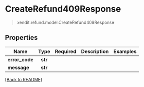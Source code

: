 # CreateRefund409Response
> xendit.refund.model.CreateRefund409Response


## Properties
| Name | Type | Required | Description | Examples |
|------------|:-------------:|:-------------:|-------------|:-------------:|
| **error_code** | **str** | |   |  |
| **message** | **str** | |   |  |


[[Back to README]](../../README.md)


